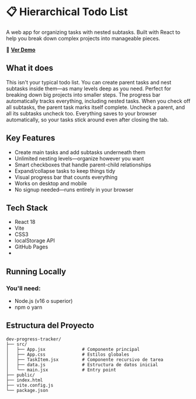 # 📋 Hierarchical Todo List

A web app for organizing tasks with nested subtasks. Built with React to help you break down complex projects into manageable pieces.

🔗 **[Ver Demo](https://lisandrad.github.io/dev-progress-tracker/)**

## What it does
This isn't your typical todo list. You can create parent tasks and nest subtasks inside them—as many levels deep as you need. Perfect for breaking down big projects into smaller steps.
The progress bar automatically tracks everything, including nested tasks. When you check off all subtasks, the parent task marks itself complete. Uncheck a parent, and all its subtasks uncheck too.
Everything saves to your browser automatically, so your tasks stick around even after closing the tab.

## Key Features

- Create main tasks and add subtasks underneath them
- Unlimited nesting levels—organize however you want
- Smart checkboxes that handle parent-child relationships
- Expand/collapse tasks to keep things tidy
- Visual progress bar that counts everything
- Works on desktop and mobile
- No signup needed—runs entirely in your browser

##  Tech Stack

- React 18
- Vite
- CSS3
- localStorage API
- GitHub Pages
- 
##  Running Locally

### You'll need:

- Node.js (v16 o superior)
- npm o yarn



## Estructura del Proyecto
```
dev-progress-tracker/
├── src/
│   ├── App.jsx              # Componente principal
│   ├── App.css              # Estilos globales
│   ├── TaskItem.jsx         # Componente recursivo de tarea
│   ├── data.js              # Estructura de datos inicial
│   └── main.jsx             # Entry point
├── public/
├── index.html
├── vite.config.js
└── package.json
```

